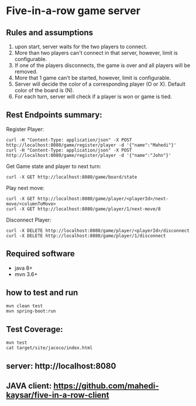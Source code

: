 # Five-in-a-row game server
## Rules and assumptions
1) upon start, server waits for the two players to connect. 
2) More than two players can't connect in that server, however, limit is configurable.
3) If one of the players disconnects, the game is over and all players will be removed.
4) More that 1 game can't be started, however, limit is configurable.
5) Server will decide the color of a corresponding player (O or X). Default color of the board is (N).
6) For each turn, server will check if a player is won or game is tied.

## Rest Endpoints summary:
Register Player:
```$xslt
curl -H "Content-Type: application/json" -X POST http://localhost:8080/game/register/player -d '{"name":"Mahedi"}'
curl -H "Content-Type: application/json" -X POST http://localhost:8080/game/register/player -d '{"name":"John"}'
```
Get Game state and player to next turn:
```$xslt
curl -X GET http://localhost:8080/game/board/state
```
Play next move:
```$xslt
curl -X GET http://localhost:8080/game/player/<playerId>/next-move/<columnToMove>
curl -X GET http://localhost:8080/game/player/1/next-move/8
```
Disconnect Player:
```$xslt
curl -X DELETE http://localhost:8080/game/player/<playerId>/disconnect
curl -X DELETE http://localhost:8080/game/player/1/disconnect
```
## Required software
* java 8+
* mvn 3.6+
## how to test and run
```$xslt
mvn clean test
mvn spring-boot:run
```
## Test Coverage:
```$xslt
mvn test
cat target/site/jacoco/index.html
```
## server: http://localhost:8080

## JAVA client: https://github.com/mahedi-kaysar/five-in-a-row-client